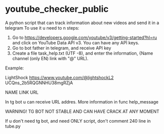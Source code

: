 # youtube_checker_public
A python script that can track information about new videos and send it in a telegram
To use it u need to n steps:
1) Go to https://developers.google.com/youtube/v3/getting-started?hl=ru and click on YouTube Data API v3. You can have any API keys.
2) Go to bot father in telegram, and receive API key
3) Create a file task_help.txt (UTF -8), and enter the information, {Name channel (only EN) link with "@" URL).

Example:

LightShock https://www.youtube.com/@lightshockL2 UCQns_2b5RQGNNHU38mgRZjA

NAME LINK URL

In tg bot u can receive URL addres. More information in func help_message 

WARNING! TG BOT NOT STABLE AND CAN HAVE CRACK AT ANY MOMENT

If u don't need tg bot, and need ONLY script, don't comment 240 line in tube.py
